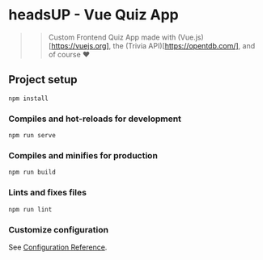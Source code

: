 # headsUP - Vue Quiz App

> > Custom Frontend Quiz App made with (Vue.js)[https://vuejs.org], the (Trivia API)[https://opentdb.com/], and of course :heart:

## Project setup

```
npm install
```

### Compiles and hot-reloads for development

```
npm run serve
```

### Compiles and minifies for production

```
npm run build
```

### Lints and fixes files

```
npm run lint
```

### Customize configuration

See [Configuration Reference](https://cli.vuejs.org/config/).
